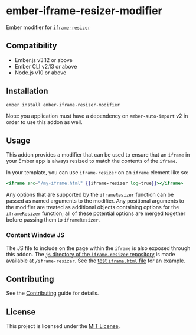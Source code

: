 # ember-iframe-resizer-modifier

Ember modifier for [`iframe-resizer`](https://github.com/davidjbradshaw/iframe-resizer)

## Compatibility

- Ember.js v3.12 or above
- Ember CLI v2.13 or above
- Node.js v10 or above

## Installation

```
ember install ember-iframe-resizer-modifier
```

Note: you application must have a dependency on `ember-auto-import` v2 in order to use this addon as well.

## Usage

This addon provides a modifier that can be used to ensure that an `iframe` in your Ember app is always resized to match the contents of the `iframe`.

In your template, you can use `iframe-resizer` on an `iframe` element like so:

```handlebars
<iframe src="/my-iframe.html" {{iframe-resizer log=true}}></iframe>
```

Any options that are supported by the `iframeResizer` function can be passed as named arguments to the modifier. Any positional arguments to the modifier are treated as additional objects containing options for the `iframeResizer` function; all of these potential options are merged together before passing them to `iframeResizer`.

### Content Window JS

The JS file to include on the page within the `iframe` is also exposed through this addon. The [`js` directory of the `iframe-resizer` repository](https://github.com/davidjbradshaw/iframe-resizer/tree/master/js) is made available at `/iframe-resizer`. See the [test `iframe.html` file](./tests/dummy/public/iframe.html) for an example.

## Contributing

See the [Contributing](CONTRIBUTING.md) guide for details.

## License

This project is licensed under the [MIT License](LICENSE.md).
